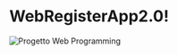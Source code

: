 # WebRegisterApp2.0!
![Progetto Web Programming](https://user-images.githubusercontent.com/83754920/185339028-989b8ec4-18cd-4f19-8f90-93671a591884.jpg)
